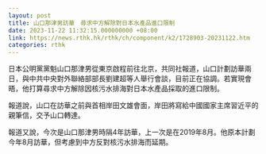 ```yaml
---
layout: post
title: 山口那津男訪華　尋求中方解除對日本水產品進口限制
date: 2023-11-22 11:32:15.000000000 +08:00
link: https://news.rthk.hk/rthk/ch/component/k2/1728903-20231122.htm
categories: rthk
---
```


日本公明黨黨魁山口那津男從東京啟程前往北京，共同社報道，山口計劃訪華兩日，與中共中央對外聯絡部部長劉建超等人舉行會談，目前正在協調。若實現會晤，他打算尋求中方解除因核污水排海對日本水產品採取的進口限制。

報道說，山口在訪華之前與首相岸田文雄會面，岸田將寫給中國國家主席習近平的親筆信，交予山口轉達。

報道又說，今次是山口那津男時隔4年訪華，上一次是在2019年8月。他原本計劃今年8月訪華，但考慮到中方反對核污水排海而延期。

